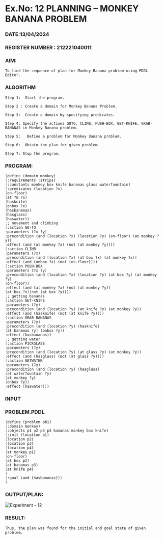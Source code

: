 # Ex.No: 12  PLANNING –  MONKEY BANANA PROBLEM
### DATE:13/04/2024

### REGISTER NUMBER : 212221040011

### AIM: 
    To find the sequence of plan for Monkey Banana problem using PDDL Editor.
    
###  ALGORITHM
    Step 1:  Start the program.
    
    Step 2 : Create a domain for Monkey Banana Problem.
    
    Step 3:  Create a domain by specifying predicates.
    
    Step 4: Specify the actions GOTO, CLIMB, PUSH-BOX, GET-KNIFE, GRAB-BANANAS in Monkey Banana problem.
    
    Step 5:   Define a problem for Monkey Banana problem.
    
    Step 6:  Obtain the plan for given problem.
    
    Step 7: Stop the program.
    
### PROGRAM:

    (define (domain monkey)         
    (:requirements :strips) 
    (:constants monkey box knife bananas glass waterfountain) 
    (:predicates (location ?x) 
    (on-floor) 
    (at ?m ?x) 
    (hasknife) 
    (onbox ?x) 
    (hasbananas) 
    (hasglass) 
    (haswater)) 
    ;; movement and climbing 
    (:action GO-TO 
    :parameters (?x ?y) 
    :precondition (and (location ?x) (location ?y) (on-floor) (at monkey ?y)) 
    :effect (and (at monkey ?x) (not (at monkey ?y)))) 
    (:action CLIMB 
    :parameters (?x) 
    :precondition (and (location ?x) (at box ?x) (at monkey ?x)) 
    :effect (and (onbox ?x) (not (on-floor)))) 
    (:action PUSH-BOX 
    :parameters (?x ?y) 
    :precondition (and (location ?x) (location ?y) (at box ?y) (at monkey ?y)  
    (on-floor)) 
    :effect (and (at monkey ?x) (not (at monkey ?y)) 
    (at box ?x)(not (at box ?y)))) 
    ;; getting bananas 
    (:action GET-KNIFE 
    :parameters (?y) 
    :precondition (and (location ?y) (at knife ?y) (at monkey ?y)) 
    :effect (and (hasknife) (not (at knife ?y)))) 
    (:action GRAB-BANANAS 
    :parameters (?y) 
    :precondition (and (location ?y) (hasknife)  
    (at bananas ?y) (onbox ?y)) 
    :effect (hasbananas)) 
    ;; getting water 
    (:action PICKGLASS 
    :parameters (?y) 
    :precondition (and (location ?y) (at glass ?y) (at monkey ?y)) 
    :effect (and (hasglass) (not (at glass ?y)))) 
    (:action GETWATER 
    :parameters (?y) 
    :precondition (and (location ?y) (hasglass) 
    (at waterfountain ?y) 
    (at monkey ?y) 
    (onbox ?y)) 
    :effect (haswater))) 


### INPUT

  ### PROBLEM.PDDL
  
    (define (problem pb1) 
    (:domain monkey) 
    (:objects p1 p2 p3 p4 bananas monkey box knife) 
    (:init (location p1) 
    (location p2) 
    (location p3) 
    (location p4) 
    (at monkey p1) 
    (on-floor) 
    (at box p2) 
    (at bananas p3) 
    (at knife p4) 
    ) 
    (:goal (and (hasbananas))) 
    )
    
### OUTPUT/PLAN:

![Experiment - 12](https://github.com/AKASHBKUMAR/AI_Lab_2023-24/assets/113763258/6cc65bda-a206-4f85-bef4-2a153acbba95)


### RESULT:
    Thus, the plan was found for the initial and goal state of given problem.
